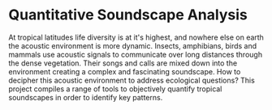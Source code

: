 # Quantitative Soundscape Analysis
At tropical latitudes life diversity is at it's highest, and nowhere else on earth the acoustic environment is more dynamic. Insects, amphibians, birds and mammals use acoustic signals to communicate over long distances through the dense vegetation. Their songs and calls are mixed down into the environment creating a complex and fascinating soundscape. How to decipher this acoustic environment to address ecological questions? This project compiles a range of tools to objectively quantify tropical soundscapes in order to identify key patterns.

